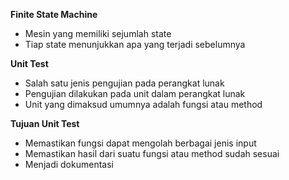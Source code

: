 **Finite State Machine**

* Mesin yang memiliki sejumlah state 
* Tiap state menunjukkan apa yang terjadi sebelumnya

**Unit Test** 

* Salah satu jenis pengujian pada perangkat lunak 
* Pengujian dilakukan pada unit dalam perangkat lunak 
* Unit yang dimaksud umumnya adalah fungsi atau method

**Tujuan Unit Test**

* Memastikan fungsi dapat mengolah berbagai jenis input 
* Memastikan hasil dari suatu fungsi atau method sudah sesuai 
* Menjadi dokumentasi
